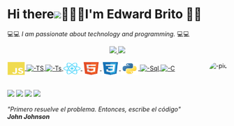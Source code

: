 # Hi there<img src="https://media.giphy.com/media/hvRJCLFzcasrR4ia7z/giphy.gif" width="35px">🙍🏻‍♂️I'm Edward Brito 👨‍💻

💻💻 _I am passionate about technology and programming._ 💻💻

<div align="center">
  <a href="https://github.com/Edwardb11">
  <img height="180em" src="https://github-readme-stats.vercel.app/api?username=edwardb11&show_icons=true&theme=dracula&include_all_commits=true&count_private=true"/>
  <img height="180em" src="https://github-readme-stats.vercel.app/api/top-langs/?username=edwardb11&layout=compact&langs_count=8&theme=dracula"/>
</div>
<div style="display: inline_block"><br>
  <img align="center" alt="-Js" height="30" width="40" src="https://raw.githubusercontent.com/devicons/devicon/master/icons/javascript/javascript-plain.svg">
  <img align="center" alt="-TS" height="30" width="40" src="https://upload.wikimedia.org/wikipedia/commons/4/4c/Typescript_logo_2020.svg">
  <img align="center" alt="-Ts" height="30" width="40" src="https://upload.wikimedia.org/wikipedia/commons/thumb/2/27/PHP-logo.svg/1280px-PHP-logo.svg.png">
  <img align="center" alt="-React" height="30" width="40" src="https://raw.githubusercontent.com/devicons/devicon/master/icons/react/react-original.svg">
  <img align="center" alt="-HTML" height="30" width="40" src="https://raw.githubusercontent.com/devicons/devicon/master/icons/html5/html5-original.svg">
  <img align="center" alt="-CSS" height="30" width="40" src="https://raw.githubusercontent.com/devicons/devicon/master/icons/css3/css3-original.svg">
  <img align="center" alt="-Python" height="30" width="40" src="https://raw.githubusercontent.com/devicons/devicon/master/icons/python/python-original.svg">
  <img align="center" alt="-Sql" height="30" width="60" src="https://blog.desafiolatam.com/wp-content/uploads/2018/05/sql-logo.png">
  <img align="center" alt="-C" height="30" width="30" src="https://upload.wikimedia.org/wikipedia/commons/thumb/1/18/C_Programming_Language.svg/695px-C_Programming_Language.svg.png">
  <img align="right" alt="-pic" height="150" style="border-radius:50px;" src="https://i.pinimg.com/564x/ce/a1/20/cea12066bc7834cfec0e67dab7df6036.jpg">
</div>
    <br/><br/>
<div> 
  <a href="https://www.facebook.com/EdwardBritoDiaz/" target="_blank"><img src="https://img.shields.io/badge/-Facebook-blue?style=for-the-badge&logo=Facebook&logoColor=white" target="_blank"></a> 
  <a href="https://www.instagram.com/brito_edward11/" target="_blank"><img src="https://img.shields.io/badge/-Instagram-%23E4405F?style=for-the-badge&logo=instagram&logoColor=white" target="_blank"></a>
  <a href = "mailto:edwardbrito111@gmail.com"><img src="https://img.shields.io/badge/-Gmail-%23333?style=for-the-badge&logo=gmail&logoColor=white" target="_blank"></a>
  <a href="https://www.linkedin.com/in/edward-brito-diaz-b60909179/" target="_blank"><img src="https://img.shields.io/badge/-LinkedIn-%230077B5?style=for-the-badge&logo=linkedin&logoColor=white" target="_blank"></a>

</div>
  <br/>
<div>
  <i> "Primero resuelve el problema. Entonces, escribe el código"
    <br/> <b >John Johnson  </b> 
  </i> 
</div>
